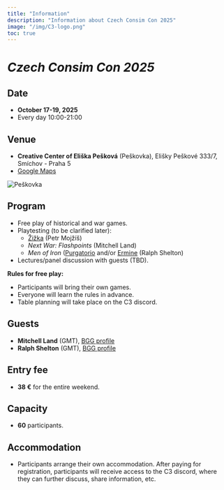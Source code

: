 ```yaml
---
title: "Information"
description: "Information about Czech Consim Con 2025"
image: "/img/C3-logo.png"
toc: true
---
```


# _Czech Consim Con 2025_

## Date

* **October 17-19, 2025**
* Every day 10:00-21:00

## Venue

* **Creative Center of Eliška Pešková** (Peškovka),
  Elišky Peškové 333/7,
  Smíchov - Praha 5
* [Google Maps](//maps.app.goo.gl/c1FuPaTr4JWczgee7)

![Peškovka](/img/Peskovka.jpg)


## Program

* Free play of historical and war games.
* Playtesting (to be clarified later):
  * [Žižka](//boardgamegeek.com/boardgame/399887/zizka-reformation-and-crusade-in-hussite-bohemia-1) (Petr Mojžíš)
  * _Next War: Flashpoints_ (Mitchell Land)
  * _Men of Iron_ ([Purgatorio](//boardgamegeek.com/boardgame/423938/purgatorio-men-of-iron-volume-vi) and/or [Ermine](//boardgamegeek.com/boardgame/435493/ermine-battles-in-the-war-of-the-breton-succession) (Ralph Shelton)
* Lectures/panel discussion with guests (TBD).

**Rules for free play:**

* Participants will bring their own games.
* Everyone will learn the rules in advance.
* Table planning will take place on the C3 discord.

## Guests

* **Mitchell Land** (GMT), [BGG profile](//boardgamegeek.com/boardgamedesigner/36545/mitchell-land)
* **Ralph Shelton** (GMT), [BGG profile](//boardgamegeek.com/boardgamedesigner/103902/ralph-shelton)

## Entry fee

* **38 €** for the entire weekend.

## Capacity

* **60** participants.

## Accommodation

* Participants arrange their own accommodation. After paying for registration, participants will receive access to the C3 discord, where they can further discuss, share information, etc.
